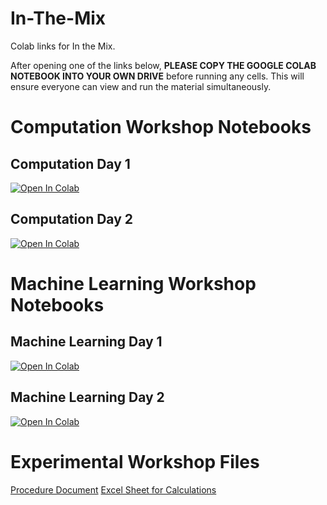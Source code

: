 # In-The-Mix
Colab links for In the Mix. 

After opening one of the links below, **PLEASE COPY THE GOOGLE COLAB NOTEBOOK INTO YOUR OWN DRIVE** before running any cells. 
This will ensure everyone can view and run the material simultaneously. 


# Computation Workshop Notebooks

## Computation Day 1
[![Open In Colab](https://colab.research.google.com/assets/colab-badge.svg)](https://colab.research.google.com/drive/1lytqOK-NuBkR5NTbGYpFH-ZSS4ae1df6?usp=sharing)

## Computation Day 2
[![Open In Colab](https://colab.research.google.com/assets/colab-badge.svg)](https://colab.research.google.com/drive/1DNximAVhEq8Np2AOB5OT0yzH69ro4NGw?usp=sharing)


# Machine Learning Workshop Notebooks

## Machine Learning Day 1
[![Open In Colab](https://colab.research.google.com/assets/colab-badge.svg)](https://colab.research.google.com/drive/1tZTNNsVTxZWnbTLDKm1fykz59btATTez?usp=sharing)

## Machine Learning Day 2
[![Open In Colab](https://colab.research.google.com/assets/colab-badge.svg)](https://colab.research.google.com/drive/1Kdp-7Vf-FeT0qyUNbbMZVqlbCb_VelYA?usp=sharing)

# Experimental Workshop Files

[Procedure Document](https://github.com/D3TaLES/In-The-Mix/blob/f6796c52241b7f1562dd0f39adac43b85af479d4/In-the-Mix-experimental-v1.docx)
[Excel Sheet for Calculations](https://github.com/D3TaLES/In-The-Mix/blob/f6796c52241b7f1562dd0f39adac43b85af479d4/In-the-Mix-experimental-Excel.xlsx)
